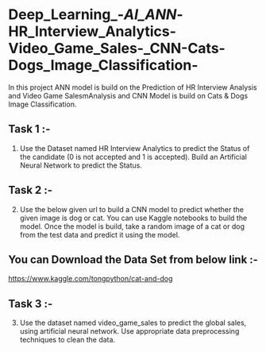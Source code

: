# Deep_Learning_-_AI_ANN_-HR_Interview_Analytics-Video_Game_Sales-_CNN-Cats-Dogs_Image_Classification-
In this project ANN model is build on the Prediction of HR Interview Analysis and Video Game SalesmAnalysis and CNN Model is build on  Cats &amp; Dogs Image Classification.

## Task 1 :-
1)	Use the Dataset named HR Interview Analytics to predict the Status of the candidate (0 is not accepted and 1 is accepted). Build an Artificial Neural Network to predict the Status.

## Task 2 :-
2)	Use the below given url to build a CNN model to predict whether the given image is dog or cat. You can use Kaggle notebooks to build the model. Once the model is build, take a random image of a cat or dog from the test data and predict it using the model. 

## You can Download the Data Set from below link :-
https://www.kaggle.com/tongpython/cat-and-dog

## Task 3 :-
3)	Use the dataset named video_game_sales to predict the global sales, using artificial neural network. Use appropriate data preprocessing techniques to clean the data. 
